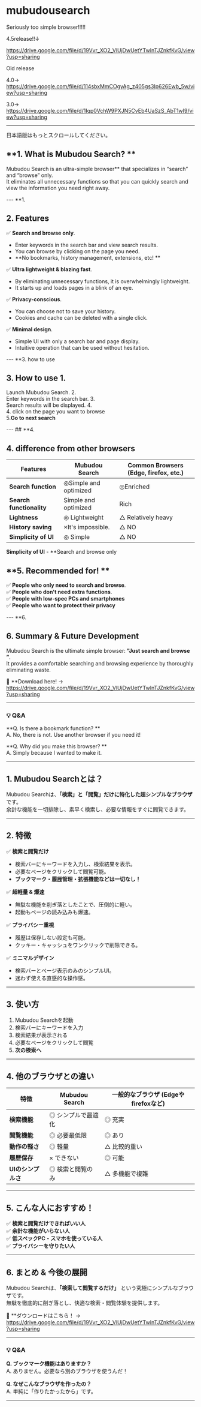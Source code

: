 # mubudousearch
Seriously too simple browser!!!!!

4.5release!!↓

https://drive.google.com/file/d/19Vvr_XO2_VlUjDwUetYTwlnTJZnkfKvG/view?usp=sharing

Old release

4.0→ https://drive.google.com/file/d/114sbxMmCOgyAg_z405gs3Ip626Ewb_5w/view?usp=sharing


3.0→ https://drive.google.com/file/d/1Iqp0VchW9PXJN5CvEb4UaSzS_AbT1wI9/view?usp=sharing

---
日本語版はもっとスクロールしてください。


## **1. What is Mubudou Search? **  
Mubudou Search is an ultra-simple browser** that specializes in “search” and “browse” only.  
It eliminates all unnecessary functions so that you can quickly search and view the information you need right away.  

--- **1.

## **2. Features**  

✅ **Search and browse only**.  
- Enter keywords in the search bar and view search results.  
- You can browse by clicking on the page you need.  
- **No bookmarks, history management, extensions, etc! **  

✅ **Ultra lightweight & blazing fast**.  
- By eliminating unnecessary functions, it is overwhelmingly lightweight.  
- It starts up and loads pages in a blink of an eye.  

✅ **Privacy-conscious**.  
- You can choose not to save your history.  
- Cookies and cache can be deleted with a single click.  

✅ **Minimal design**.  
- Simple UI with only a search bar and page display.  
- Intuitive operation that can be used without hesitation.  

--- **3. how to use

## **3. How to use** 1.  

Launch Mubudou Search. 2.  
Enter keywords in the search bar. 3.  
Search results will be displayed. 4.  
4. click on the page you want to browse  
5.**Go to next search**  

--- ## **4.

## **4. difference from other browsers**  

| Features | Mubudou Search | Common Browsers (Edge, firefox, etc.) |
|---------------|--------------|--------------------------|
| **Search function** | ◎Simple and optimized | ◎Enriched |
| **Search functionality** | Simple and optimized | Rich | **Browsing functionality** | Minimal | Yes |
| **Lightness** | ◎ Lightweight | △ Relatively heavy |
**History saving** | ×It's impossible. | △ NO |
**Simplicity of UI** | ◎ Simple | △ NO |

**Simplicity of UI** - **Search and browse only

## **5. Recommended for! **  
✅ **People who only need to search and browse**.  
✅ **People who don't need extra functions**.  
✅ **People with low-spec PCs and smartphones**  
✅ **People who want to protect their privacy**  

--- **6.

## **6. Summary & Future Development**  
Mubudou Search is the ultimate simple browser: **"Just search and browse ”**.  
It provides a comfortable searching and browsing experience by thoroughly eliminating waste.  

📢 **Download here! → https://drive.google.com/file/d/19Vvr_XO2_VlUjDwUetYTwlnTJZnkfKvG/view?usp=sharing

---

### **💡 Q&A**
**Q. Is there a bookmark function? **  
A. No, there is not. Use another browser if you need it!

**Q. Why did you make this browser? **  
A. Simply because I wanted to make it.

---



## **1. Mubudou Searchとは？**  
Mubudou Searchは、**「検索」と「閲覧」だけに特化した超シンプルなブラウザ** です。  
余計な機能を一切排除し、素早く検索し、必要な情報をすぐに閲覧できます。  

---

## **2. 特徴**  

✅ **検索と閲覧だけ**  
- 検索バーにキーワードを入力し、検索結果を表示。  
- 必要なページをクリックして閲覧可能。  
- **ブックマーク・履歴管理・拡張機能などは一切なし！**  

✅ **超軽量 & 爆速**  
- 無駄な機能を削ぎ落としたことで、圧倒的に軽い。  
- 起動もページの読み込みも爆速。  

✅ **プライバシー重視**  
- 履歴は保存しない設定も可能。  
- クッキー・キャッシュをワンクリックで削除できる。  

✅ **ミニマルデザイン**  
- 検索バーとページ表示のみのシンプルUI。  
- 迷わず使える直感的な操作感。  

---

## **3. 使い方**  

1. Mubudou Searchを起動  
2. 検索バーにキーワードを入力  
3. 検索結果が表示される  
4. 必要なページをクリックして閲覧  
5. **次の検索へ**  

---

## **4. 他のブラウザとの違い**  

| 特徴           | Mubudou Search | 一般的なブラウザ (Edgeやfirefoxなど) |
|---------------|--------------|--------------------------|
| **検索機能**   | ◎ シンプルで最適化 | ◎ 充実                    |
| **閲覧機能**   | ◎ 必要最低限   | ◎ あり                    |
| **動作の軽さ** | ◎ 軽量     | △ 比較的重い               |
| **履歴保存**   | × できない   | ◎ 可能                    |
| **UIのシンプルさ** | ◎ 検索と閲覧のみ | △ 多機能で複雑            |

---

## **5. こんな人におすすめ！**  
✅ **検索と閲覧だけできればいい人**  
✅ **余計な機能がいらない人**  
✅ **低スペックPC・スマホを使っている人**  
✅ **プライバシーを守りたい人**  

---

## **6. まとめ & 今後の展開**  
Mubudou Searchは、**「検索して閲覧するだけ」** という究極にシンプルなブラウザです。  
無駄を徹底的に削ぎ落とし、快適な検索・閲覧体験を提供します。  

📢 **ダウンロードはこちら！ → https://drive.google.com/file/d/19Vvr_XO2_VlUjDwUetYTwlnTJZnkfKvG/view?usp=sharing

---

### **💡 Q&A**
**Q. ブックマーク機能はありますか？**  
A. ありません。必要なら別のブラウザを使うんだ！

**Q. なぜこんなブラウザを作ったの？**  
A. 単純に「作りたかったから」です。

---
